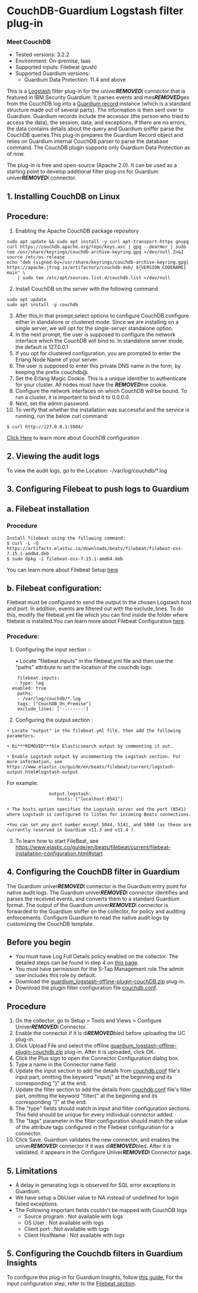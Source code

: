 # CouchDB-Guardium Logstash filter plug-in
### Meet CouchDB
* Tested versions: 3.2.2
* Environment: On-premise, Iaas
* Supported inputs: Filebeat (push)
* Supported Guardium versions:
    * Guardium Data Protection: 11.4 and above

This is a [Logstash](https://github.com/elastic/logstash) filter plug-in for the univer***REMOVED***l connector that is featured in IBM Security Guardium. It parses events and mes***REMOVED***ges from the CouchDB log into a [Guardium record](https://github.com/IBM/univer***REMOVED***l-connectors/blob/main/common/src/main/java/com/ibm/guardium/univer***REMOVED***lconnector/commons/structures/Record.java) instance (which is a standard structure made out of several parts). The information is then sent over to Guardium. Guardium records include the accessor (the person who tried to access the data), the session, data, and exceptions. If there are no errors, the data contains details about the query and Guardium sniffer parse the CouchDB queries.This plug-in prepares the Guardium Record object and relies on Guardium internal CouchDB parser to parse the database command. The CouchDB plugin supports only Guardium Data Protection as of now.

The plug-in is free and open-source (Apache 2.0). It can be used as a starting point to develop additional filter plug-ins for Guardium univer***REMOVED***l connector.

## 1. Installing CouchDB on Linux 
## Procedure:
1. Enabling the Apache CouchDB package repository
```
sudo apt update && sudo apt install -y curl apt-transport-https gnupg
curl https://couchdb.apache.org/repo/keys.asc | gpg --dearmor | sudo tee /usr/share/keyrings/couchdb-archive-keyring.gpg >/dev/null 2>&1
source /etc/os-release
echo "deb [signed-by=/usr/share/keyrings/couchdb-archive-keyring.gpg] https://apache.jfrog.io/artifactory/couchdb-deb/ ${VERSION_CODENAME} main" \
    | sudo tee /etc/apt/sources.list.d/couchdb.list >/dev/null
```
2. Install CouchDB on the server with the following command
```
sudo apt update
sudo apt install -y couchdb
```
3. After this,in that prompt,select options to configure CouchDB.configure either in standalone or clustered mode. Since we are installing on a single server, we will opt for the single-server standalone option.
4. In the next prompt, the user is supposed to configure the network interface which the CouchDB will bind to. In standalone server mode, the default is 127.0.0.1 
5. If you opt for clustered configuration, you are prompted to enter the Erlang Node Name of your server.
6. The user is supposed to enter this private DNS name in the form, by keeping the prefix couchdb@.
7. Set the Erlang Magic Cookie. This is a unique identifier to authenticate for your cluster. All nodes must have the ***REMOVED***me cookie.
8. Configure the network interfaces on which CouchDB will be bound. To run a cluster, it is important to bind it to 0.0.0.0.
9. Next, set the admin password.
10. To verify that whether the installation was successful and the service is running, run the below curl command:
```
$ curl http://127.0.0.1:5984/
```
  [Click Here](https://docs.couchdb.org/en/stable/config/intro.html) to learn more about CouchDB configuration

## 2. Viewing the audit logs

To view the audit logs, go to the Location: -/var/log/couchdb/*.log

## 3. Configuring Filebeat to push logs to Guardium

## a. Filebeat installation

### Procedure
```
Install filebeat using the following command:
$ curl -L -O https://artifacts.elastic.co/downloads/beats/filebeat/filebeat-oss-7.15.1-amd64.deb
$ sudo dpkg -i filebeat-oss-7.15.1-amd64.deb
```
You can learn more about Filebeat Setup [here](https://www.elastic.co/guide/en/beats/filebeat/current/filebeat-installation-configuration.html#:~:text=%20Filebeat%20quick%20start:%20installation%20and%20configuration%20edit,predefined%20assets%20for%20parsing%2C%20indexing%2C%20and...%20More)

## b. Filebeat configuration:

Filebeat must be configured to send the output to the chosen Logstash host and port. In addition, events are filtered out with the exclude_lines. To do this, modify the filebeat.yml file which you can find inside the folder where filebeat is installed.You can learn more about Filebeat Configuration [here](https://www.elastic.co/guide/en/beats/filebeat/current/filebeat-input-log.html#:~:text=include_lines%20edit%20A%20list%20of%20regular%20expressions%20to,the%20list.%20By%20default%2C%20all%20lines%20are%20exported.).

### Procedure:

1. Configuring the input section :-

    •  Locate "filebeat.inputs" in the filebeat.yml file and then use the "paths" attribute to set the location of the couchdb logs:
```
    filebeat.inputs:
   - type: log
  enabled: true
    paths:
    - /var/log/couchdb/*.log 
    tags: ["CouchDB_On_Premise"]
    exclude_lines: ['--------']
```
2. Configuring the output section :
```
• Locate "output" in the filebeat.yml file, then add the following parameters.

• Di***REMOVED***ble Elasticsearch output by commenting it out.

• Enable Logstash output by uncommenting the Logstash section. For more information, see https://www.elastic.co/guide/en/beats/filebeat/current/logstash-output.html#logstash-output
```
For example:
```
                output.logstash:
                   hosts: ["localhost:8541"]

• The hosts option specifies the Logstash server and the port (8541) where Logstash is configured to listen for incoming Beats connections.

•You can set any port number except 5044, 5141, and 5000 (as these are currently reserved in Guardium v11.3 and v11.4 ).
```
3. To learn how to start FileBeat, see https://www.elastic.co/guide/en/beats/filebeat/current/filebeat-installation-configuration.html#start

## 4. Configuring the CouchDB filter in Guardium
The Guardium univer***REMOVED***l connector is the Guardium entry point for native audit logs. The Guardium univer***REMOVED***l connector identifies and parses the received events, and converts them to a standard Guardium format. The output of the Guardium univer***REMOVED***l connector is forwarded to the Guardium sniffer on the collector, for policy and auditing enforcements. Configure Guardium to read the native audit logs by customizing the CouchDB template.

## Before you begin
* You must have Log Full Details policy enabled on the collector. The detailed steps can be found in step 4 on [this page](https://www.ibm.com/docs/en/guardium/11.4?topic=dpi-installing-testing-filter-input-plug-in-staging-guardium-system).
* You must have permission for the S-Tap Management role.The admin user includes this role by default.
* Download the [guardium_logstash-offline-plugin-couchDB.zip](CouchdbOverFilebeatPackage/guardium_logstash-offline-plugins-couchDB.zip) plug-in.
* Download the plugin filter configuration file [couchdb.conf](couchdb.conf).

## Procedure
1. On the collector, go to Setup > Tools and Views > Configure Univer***REMOVED***l Connector.
2. Enable the connector if it is di***REMOVED***bled before uploading the UC plug-in.
3. Click Upload File and select the offline [guardium_logstash-offline-plugin-couchdb.zip](CouchdbOverFilebeatPackage/guardium_logstash-offline-plugins-couchDB.zip) plug-in. After it is uploaded, click OK.
4. Click the Plus sign to open the Connector Configuration dialog box.
5. Type a name in the Connector name field.
6. Update the input section to add the details from [couchdb.conf](couchdb.conf) file's input part, omitting the keyword "input{" at the beginning and its corresponding "}" at the end.
7. Update the filter section to add the details from [couchdb.conf](couchdb.conf) file's filter part, omitting the keyword "filter{" at the beginning and its corresponding "}" at the end.
8. The "type" fields should match in input and filter configuration sections. This field should be unique for every individual connector added.
9. The "tags" parameter in the filter configuration should match the value of the attribute tags configured in the Filebeat configuration for a connector.
10. Click Save. Guardium validates the new connector, and enables the univer***REMOVED***l connector if it was
di***REMOVED***bled. After it is validated, it appears in the Configure Univer***REMOVED***l Connector page.

## 5. Limitations
 - A delay in generating logs is observed for SQL error exceptions in Guardium.
 - We have setup a DbUser value to NA instead of undefined for login failed exceptions.
 - The Following important fields couldn't be mapped with CouchDB logs    
    - Source program : Not available with logs 
    - OS User : Not available with logs    
    - Client port : Not available with logs
    - Client HostName : Not available with logs  

## 5. Configuring the Couchdb filters in Guardium Insights
To configure this plug-in for Guardium Insights, follow [this guide.](/docs/Guardium%20Insights/3.2.x/UC_Configuration_GI.md)
For the input configuration step, refer to the [Filebeat section](/docs/Guardium%20Insights/3.2.x/UC_Configuration_GI.md#Filebeat-input-plug-in-configuration).